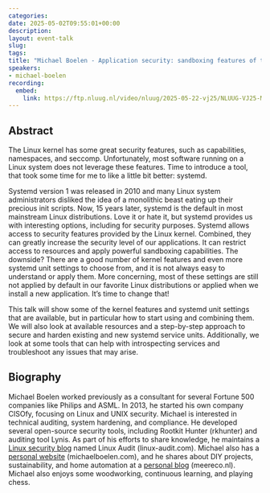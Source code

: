 ```yaml
---
categories:
date: 2025-05-02T09:55:01+00:00
description:
layout: event-talk
slug:
tags:
title: "Michael Boelen - Application security: sandboxing features of the Linux kernel and systemd"
speakers:
- michael-boelen
recording:
  embed:
    link: https://ftp.nluug.nl/video/nluug/2025-05-22-vj25/NLUUG-VJ25-MichaelBoelen-ApplicationSecuritySandboxingFeatures.mp4
---
```


## Abstract

The Linux kernel has some great security features, such as capabilities, namespaces, and seccomp. Unfortunately, most software running on a Linux system does not leverage these features. Time to introduce a tool, that took some time for me to like a little bit better: systemd.

Systemd version 1 was released in 2010 and many Linux system administrators disliked the idea of a monolithic beast eating up their precious init scripts. Now, 15 years later, systemd is the default in most mainstream Linux distributions. Love it or hate it, but systemd provides us with interesting options, including for security purposes. Systemd allows access to security features provided by the Linux kernel. Combined, they can greatly increase the security level of our applications. It can restrict access to resources and apply powerful sandboxing capabilities. The downside? There are a good number of kernel features and even more systemd unit settings to choose from, and it is not always easy to understand or apply them. More concerning, most of these settings are still not applied by default in our favorite Linux distributions or applied when we install a new application. It’s time to change that!

This talk will show some of the kernel features and systemd unit settings that are available, but in particular how to start using and combining them. We will also look at available resources and a step-by-step approach to secure and harden existing and new systemd service units. Additionally, we look at some tools that can help with introspecting services and troubleshoot any issues that may arise.

## Biography

Michael Boelen worked previously as a consultant for several Fortune 500 companies like Philips and ASML. In 2013, he started his own company CISOfy, focusing on Linux and UNIX security. Michael is interested in technical auditing, system hardening, and compliance. He developed several open-source security tools, including Rootkit Hunter (rkhunter) and auditing tool Lynis. As part of his efforts to share knowledge, he maintains a [Linux security blog](https://linux-audit.com/) named Linux Audit (linux-audit.com). Michael also has a [personal website](https://michaelboelen.com/) (michaelboelen.com), and he shares about DIY projects, sustainability, and home automation at a [personal blog](meereco.nl) (meereco.nl). Michael also enjoys some woodworking, continuous learning, and playing chess.
